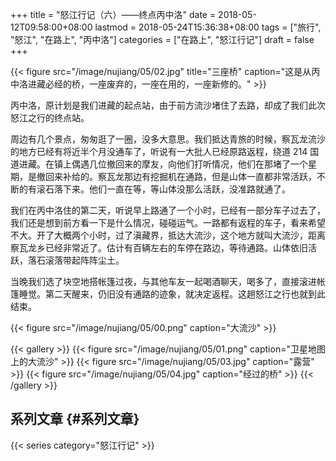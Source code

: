 +++
title = "怒江行记（六）——终点丙中洛"
date = 2018-05-12T09:58:00+08:00
lastmod = 2018-05-24T15:36:38+08:00
tags = ["旅行", "怒江", "在路上", "丙中洛"]
categories = ["在路上", "怒江行记"]
draft = false
+++

{{< figure src="/image/nujiang/05/02.jpg" title="三座桥" caption="这是从丙中洛进藏必经的桥，一座废弃的，一座在用的，一座新修的。" >}}

丙中洛，原计划是我们进藏的起点站，由于前方流沙堵住了去路，却成了我们此次怒江之行的终点站。

<!--more-->

周边有几个景点，匆匆逛了一圈，没多大意思。我们抵达青旅的时候，察瓦龙流沙的地方已经有将近半个月没通车了，听说有一大批人已经原路返程，绕道 214 国道进藏。在镇上偶遇几位撤回来的摩友，向他们打听情况，他们在那堵了一个星期，是撤回来补给的。察瓦龙那边有挖掘机在通路，但是山体一直都非常活跃，不断的有滚石落下来。他们一直在等，等山体没那么活跃，没准路就通了。

我们在丙中洛住的第二天，听说早上路通了一个小时，已经有一部分车子过去了，我们还是想到前方看一下是什么情况，碰碰运气。一路都有返程的车子，看来希望不大。开了大概两个小时，过了滇藏界，抵达大流沙，这个地方就叫大流沙，距离察瓦龙乡已经非常近了。估计有百辆左右的车停在路边，等待通路。山体依旧活跃，落石滚落带起阵阵尘土。

当晚我们选了块空地搭帐篷过夜，与其他车友一起喝酒聊天，喝多了，直接滚进帐篷睡觉。第二天醒来，仍旧没有通路的迹象，就决定返程。这趟怒江之行也就到此结束。

{{< figure src="/image/nujiang/05/00.png" caption="大流沙" >}}

{{< gallery >}}
  {{< figure src="/image/nujiang/05/01.png" caption="卫星地图上的大流沙" >}}
  {{< figure src="/image/nujiang/05/03.jpg" caption="露营" >}}
  {{< figure src="/image/nujiang/05/04.jpg" caption="经过的桥" >}}
{{< /gallery >}}


## 系列文章 {#系列文章}

{{< series category="怒江行记" >}}
